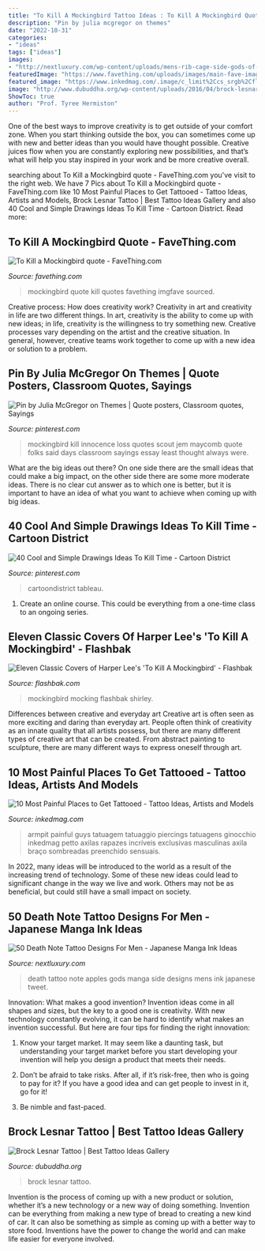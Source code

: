 ```yaml
---
title: "To Kill A Mockingbird Tattoo Ideas : To Kill A Mockingbird Quote"
description: "Pin by julia mcgregor on themes"
date: "2022-10-31"
categories:
- "ideas"
tags: ["ideas"]
images:
- "http://nextluxury.com/wp-content/uploads/mens-rib-cage-side-gods-of-death-love-apples-death-note-tattoo-ideas.jpg"
featuredImage: "https://www.favething.com/uploads/images/main-fave-images/to_kill_a_mockingbird_quote-1.jpg"
featured_image: "https://www.inkedmag.com/.image/c_limit%2Ccs_srgb%2Cfl_progressive%2Cq_auto:good%2Cw_700/MTYxMjgyODQ1NTk0MTAxNzI0/dude.jpg"
image: "http://www.dubuddha.org/wp-content/uploads/2016/04/brock-lesnar-back-tattoo.jpg"
ShowToc: true
author: "Prof. Tyree Hermiston"
---
```



One of the best ways to improve creativity is to get outside of your comfort zone. When you start thinking outside the box, you can sometimes come up with new and better ideas than you would have thought possible. Creative juices flow when you are constantly exploring new possibilities, and that’s what will help you stay inspired in your work and be more creative overall.

	

		
searching about To Kill a Mockingbird quote - FaveThing.com you've visit to the right web. We have 7 Pics about To Kill a Mockingbird quote - FaveThing.com like 10 Most Painful Places to Get Tattooed - Tattoo Ideas, Artists and Models, Brock Lesnar Tattoo | Best Tattoo Ideas Gallery and also 40 Cool and Simple Drawings Ideas To Kill Time - Cartoon District. Read more:
		
    
## To Kill A Mockingbird Quote - FaveThing.com

<img loading=lazy src="https://www.favething.com/uploads/images/main-fave-images/to_kill_a_mockingbird_quote-1.jpg" onerror="this.onerror=null;this.src='https://tse1.mm.bing.net/th?id=OIP.IZY0MB2KM095F1fDvT2eIQHaJ4&amp;pid=15.1';" alt="To Kill a Mockingbird quote - FaveThing.com">

_Source: favething.com_

>mockingbird quote kill quotes favething imgfave sourced. 

	

Creative process: How does creativity work?
Creativity in art and creativity in life are two different things. In art, creativity is the ability to come up with new ideas; in life, creativity is the willingness to try something new. Creative processes vary depending on the artist and the creative situation. In general, however, creative teams work together to come up with a new idea or solution to a problem.

    
## Pin By Julia McGregor On Themes | Quote Posters, Classroom Quotes, Sayings

<img loading=lazy src="https://i.pinimg.com/736x/6f/a4/b7/6fa4b79212ef808fdc00769cea3943c8--classroom-quotes-to-kill-a-mockingbird.jpg" onerror="this.onerror=null;this.src='https://tse3.mm.bing.net/th?id=OIP.NL-VqbGGcQaNtrl0sOhUzwHaHa&amp;pid=15.1';" alt="Pin by Julia McGregor on Themes | Quote posters, Classroom quotes, Sayings">

_Source: pinterest.com_

>mockingbird kill innocence loss quotes scout jem maycomb quote folks said days classroom sayings essay least thought always were. 

	

What are the big ideas out there?
On one side there are the small ideas that could make a big impact, on the other side there are some more moderate ideas. There is no clear cut answer as to which one is better, but it is important to have an idea of what you want to achieve when coming up with big ideas.

    
## 40 Cool And Simple Drawings Ideas To Kill Time - Cartoon District

<img loading=lazy src="https://i.pinimg.com/736x/a5/51/7b/a5517bd0d85a637de1d1114cc5495666.jpg" onerror="this.onerror=null;this.src='https://tse1.mm.bing.net/th?id=OIP.GZAzqQheSeIEn_VB09quLgHaMP&amp;pid=15.1';" alt="40 Cool and Simple Drawings Ideas To Kill Time - Cartoon District">

_Source: pinterest.com_

>cartoondistrict tableau. 

	

1. Create an online course. This could be everything from a one-time class to an ongoing series.

    
## Eleven Classic Covers Of Harper Lee&#039;s &#039;To Kill A Mockingbird&#039; - Flashbak

<img loading=lazy src="https://flashbak.com/wp-content/uploads/2016/02/mockingbird_cover-PAN.jpg" onerror="this.onerror=null;this.src='https://tse2.mm.bing.net/th?id=OIP.EC_L11sEQAPwKcdEF6X9aQHaLt&amp;pid=15.1';" alt="Eleven Classic Covers of Harper Lee&#039;s &#039;To Kill A Mockingbird&#039; - Flashbak">

_Source: flashbak.com_

>mockingbird mocking flashbak shirley. 

	

Differences between creative and everyday art
Creative art is often seen as more exciting and daring than everyday art. People often think of creativity as an innate quality that all artists possess, but there are many different types of creative art that can be created. From abstract painting to sculpture, there are many different ways to express oneself through art.

    
## 10 Most Painful Places To Get Tattooed - Tattoo Ideas, Artists And Models

<img loading=lazy src="https://www.inkedmag.com/.image/c_limit%2Ccs_srgb%2Cfl_progressive%2Cq_auto:good%2Cw_700/MTYxMjgyODQ1NTk0MTAxNzI0/dude.jpg" onerror="this.onerror=null;this.src='https://tse3.mm.bing.net/th?id=OIP.1Yl_cV4ld1YKwAHlVFA-bQHaJ4&amp;pid=15.1';" alt="10 Most Painful Places to Get Tattooed - Tattoo Ideas, Artists and Models">

_Source: inkedmag.com_

>armpit painful guys tatuagem tatuaggio piercings tatuagens ginocchio inkedmag petto axilas rapazes incríveis exclusivas masculinas axila braço sombreadas preenchido sensuais. 

	

In 2022, many ideas will be introduced to the world as a result of the increasing trend of technology. Some of these new ideas could lead to significant change in the way we live and work. Others may not be as beneficial, but could still have a small impact on society.

    
## 50 Death Note Tattoo Designs For Men - Japanese Manga Ink Ideas

<img loading=lazy src="http://nextluxury.com/wp-content/uploads/mens-rib-cage-side-gods-of-death-love-apples-death-note-tattoo-ideas.jpg" onerror="this.onerror=null;this.src='https://tse4.mm.bing.net/th?id=OIP.CQylpVzc-oidWLAZkVO3HQHaHa&amp;pid=15.1';" alt="50 Death Note Tattoo Designs For Men - Japanese Manga Ink Ideas">

_Source: nextluxury.com_

>death tattoo note apples gods manga side designs mens ink japanese tweet. 

	

Innovation: What makes a good invention?
Invention ideas come in all shapes and sizes, but the key to a good one is creativity. With new technology constantly evolving, it can be hard to identify what makes an invention successful. But here are four tips for finding the right innovation:
1. Know your target market. It may seem like a daunting task, but understanding your target market before you start developing your invention will help you design a product that meets their needs.

2. Don’t be afraid to take risks. After all, if it’s risk-free, then who is going to pay for it? If you have a good idea and can get people to invest in it, go for it!
3. Be nimble and fast-paced.

    
## Brock Lesnar Tattoo | Best Tattoo Ideas Gallery

<img loading=lazy src="http://www.dubuddha.org/wp-content/uploads/2016/04/brock-lesnar-back-tattoo.jpg" onerror="this.onerror=null;this.src='https://tse2.mm.bing.net/th?id=OIP.kGaQe-DtY_pFyI60CS-FOQHaHa&amp;pid=15.1';" alt="Brock Lesnar Tattoo | Best Tattoo Ideas Gallery">

_Source: dubuddha.org_

>brock lesnar tattoo. 

	

Invention is the process of coming up with a new product or solution, whether it’s a new technology or a new way of doing something. Invention can be everything from making a new type of bread to creating a new kind of car. It can also be something as simple as coming up with a better way to store food. Inventions have the power to change the world and can make life easier for everyone involved.

